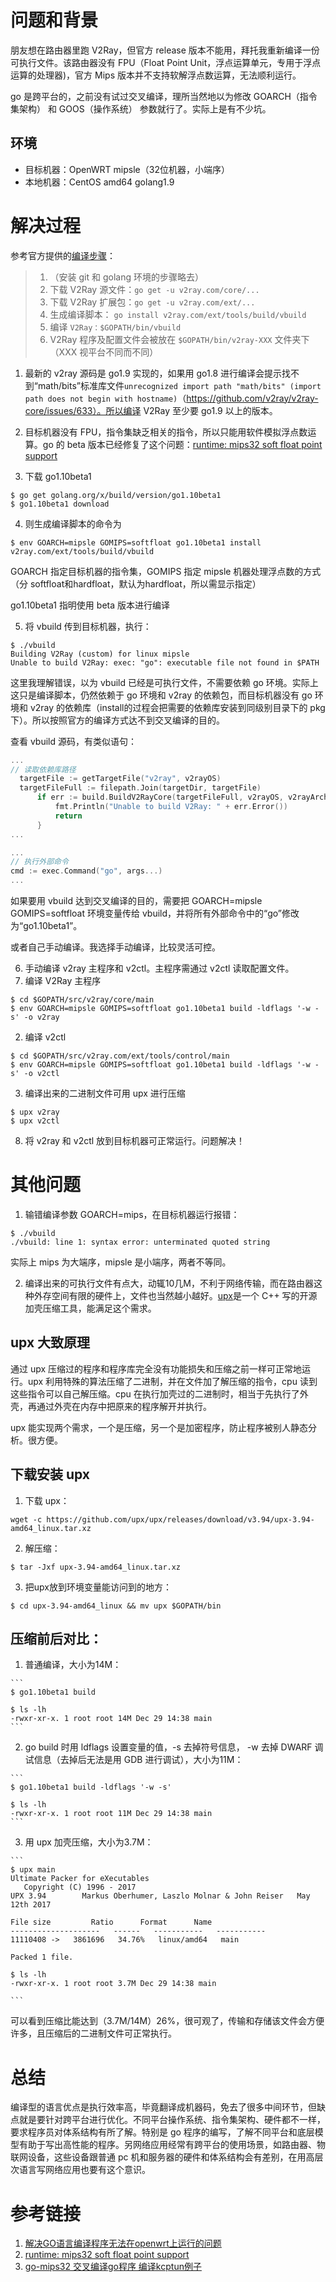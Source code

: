 # 问题和背景
朋友想在路由器里跑 V2Ray，但官方 release 版本不能用，拜托我重新编译一份可执行文件。该路由器没有 FPU（Float Point Unit，浮点运算单元，专用于浮点运算的处理器)，官方 Mips 版本并不支持软解浮点数运算，无法顺利运行。

go 是跨平台的，之前没有试过交叉编译，理所当然地以为修改 GOARCH（指令集架构） 和 GOOS（操作系统） 参数就行了。实际上是有不少坑。

## 环境
- 目标机器：OpenWRT mipsle（32位机器，小端序）
- 本地机器：CentOS amd64 golang1.9

# 解决过程
参考官方提供的[编译步骤](https://www.v2ray.com/eng/intro/compile.html)：

>1. （安装 git 和 golang 环境的步骤略去）
>3. 下载 V2Ray 源文件：`go get -u v2ray.com/core/...`
>4. 下载 V2Ray 扩展包：`go get -u v2ray.com/ext/...`
>5. 生成编译脚本：
`go install v2ray.com/ext/tools/build/vbuild`
>6. 编译 `V2Ray：$GOPATH/bin/vbuild`
>7. V2Ray 程序及配置文件会被放在 `$GOPATH/bin/v2ray-XXX` 文件夹下（XXX 视平台不同而不同）

1. 最新的 v2ray 源码是 go1.9 实现的，如果用 go1.8 进行编译会提示找不到“math/bits”标准库文件`unrecognized import path "math/bits" (import path does not begin with hostname)`（https://github.com/v2ray/v2ray-core/issues/633）。所以编译 V2Ray 至少要 go1.9 以上的版本。

2. 目标机器没有 FPU，指令集缺乏相关的指令，所以只能用软件模拟浮点数运算。go 的 beta 版本已经修复了这个问题：[runtime: mips32 soft float point support](https://github.com/golang/go/issues/18162)

3. 下载 go1.10beta1
  ```
  $ go get golang.org/x/build/version/go1.10beta1
  $ go1.10beta1 download
  ```

4. 则生成编译脚本的命令为
  ```
  $ env GOARCH=mipsle GOMIPS=softfloat go1.10beta1 install v2ray.com/ext/tools/build/vbuild
  ```
  GOARCH 指定目标机器的指令集，GOMIPS 指定 mipsle 机器处理浮点数的方式（分 softfloat和hardfloat，默认为hardfloat，所以需显示指定）

  go1.10beta1 指明使用 beta 版本进行编译

5. 将 vbuild 传到目标机器，执行：
  ```
  $ ./vbuild
  Building V2Ray (custom) for linux mipsle
  Unable to build V2Ray: exec: "go": executable file not found in $PATH
  ```

  这里我理解错误，以为 vbuild 已经是可执行文件，不需要依赖 go 环境。实际上这只是编译脚本，仍然依赖于 go 环境和 v2ray 的依赖包，而目标机器没有 go 环境和 v2ray 的依赖库（install的过程会把需要的依赖库安装到同级别目录下的 pkg 下）。所以按照官方的编译方式达不到交叉编译的目的。

  查看 vbuild 源码，有类似语句：
  ```go
  ...
  // 读取依赖库路径
    targetFile := getTargetFile("v2ray", v2rayOS)
    targetFileFull := filepath.Join(targetDir, targetFile)
    	if err := build.BuildV2RayCore(targetFileFull, v2rayOS, v2rayArch, false); err != nil {
    		fmt.Println("Unable to build V2Ray: " + err.Error())
    		return
    	}
  ...

  ...
  // 执行外部命令
  cmd := exec.Command("go", args...)
  ...
  ```

  如果要用 vbuild 达到交叉编译的目的，需要把 GOARCH=mipsle GOMIPS=softfloat 环境变量传给 vbuild，并将所有外部命令中的“go”修改为“go1.10beta1”。

  或者自己手动编译。我选择手动编译，比较灵活可控。  

6. 手动编译 v2ray 主程序和 v2ctl。主程序需通过 v2ctl 读取配置文件。
  1. 编译 V2Ray 主程序
  ```
  $ cd $GOPATH/src/v2ray/core/main
  $ env GOARCH=mipsle GOMIPS=softfloat go1.10beta1 build -ldflags '-w -s' -o v2ray
  ```
  2. 编译 v2ctl
  ```
  $ cd $GOPATH/src/v2ray.com/ext/tools/control/main
  $ env GOARCH=mipsle GOMIPS=softfloat go1.10beta1 build -ldflags '-w -s' -o v2ctl
  ```
  3. 编译出来的二进制文件可用 upx 进行压缩
  ```
  $ upx v2ray
  $ upx v2ctl
  ```

8. 将 v2ray 和 v2ctl 放到目标机器可正常运行。问题解决！

# 其他问题

1. 输错编译参数 GOARCH=mips，在目标机器运行报错：

  ```
  $ ./vbuild
  ./vbuild: line 1: syntax error: unterminated quoted string
  ```

  实际上 mips 为大端序，mipsle 是小端序，两者不等同。

2. 编译出来的可执行文件有点大，动辄10几M，不利于网络传输，而在路由器这种外存空间有限的硬件上，文件也当然越小越好。[upx](https://github.com/upx/upx)是一个 C++ 写的开源加壳压缩工具，能满足这个需求。

  ## upx 大致原理
  通过 upx 压缩过的程序和程序库完全没有功能损失和压缩之前一样可正常地运行。upx 利用特殊的算法压缩了二进制，并在文件加了解压缩的指令，cpu 读到这些指令可以自己解压缩。cpu 在执行加壳过的二进制时，相当于先执行了外壳，再通过外壳在内存中把原来的程序解开并执行。

  upx 能实现两个需求，一个是压缩，另一个是加密程序，防止程序被别人静态分析。很方便。

  ## 下载安装 upx
  1. 下载 upx：
  ```
  wget -c https://github.com/upx/upx/releases/download/v3.94/upx-3.94-amd64_linux.tar.xz
  ````
  2. 解压缩：
  ```
  $ tar -Jxf upx-3.94-amd64_linux.tar.xz
  ```
  3. 把upx放到环境变量能访问到的地方：
  ```
  $ cd upx-3.94-amd64_linux && mv upx $GOPATH/bin
  ```

  ## 压缩前后对比：

  1. 普通编译，大小为14M：

    ```
    $ go1.10beta1 build

    $ ls -lh
    -rwxr-xr-x. 1 root root 14M Dec 29 14:38 main
    ```

  2. go build 时用 ldflags 设置变量的值，-s 去掉符号信息， -w 去掉 DWARF 调试信息（去掉后无法是用 GDB 进行调试），大小为11M：

    ```
    $ go1.10beta1 build -ldflags '-w -s'

    $ ls -lh
    -rwxr-xr-x. 1 root root 11M Dec 29 14:38 main
    ```

  3. 用 upx 加壳压缩，大小为3.7M：

    ```
    $ upx main
    Ultimate Packer for eXecutables
       Copyright (C) 1996 - 2017
    UPX 3.94        Markus Oberhumer, Laszlo Molnar & John Reiser   May 12th 2017

    File size         Ratio      Format      Name
    --------------------   ------   -----------   -----------
    11110408 ->   3861696   34.76%   linux/amd64   main

    Packed 1 file.

    $ ls -lh
    -rwxr-xr-x. 1 root root 3.7M Dec 29 14:38 main

    ```

  可以看到压缩比能达到（3.7M/14M）26%，很可观了，传输和存储该文件会方便许多，且压缩后的二进制文件可正常执行。

# 总结
编译型的语言优点是执行效率高，毕竟翻译成机器码，免去了很多中间环节，但缺点就是要针对跨平台进行优化。不同平台操作系统、指令集架构、硬件都不一样，要求程序员对体系结构有所了解。特别是 go 程序的编写，了解不同平台和底层模型有助于写出高性能的程序。另网络应用经常有跨平台的使用场景，如路由器、物联网设备，这些设备跟普通 pc 机和服务器的硬件和体系结构会有差别，在用高层次语言写网络应用也要有这个意识。

# 参考链接
1. [解决GO语言编译程序无法在openwrt上运行的问题](https://stray.love/wen-ti-jie-jue-fang-an/jie-jue-goyu-yan-bian-yi-cheng-xu-wu-fa-zai-openwrtshang-yun-xing-de-wen-ti)
2. [runtime: mips32 soft float point support](https://github.com/golang/go/issues/18162)
3. [go-mips32 交叉编译go程序 编译kcptun例子](https://github.com/xtaci/kcptun/issues/79)

